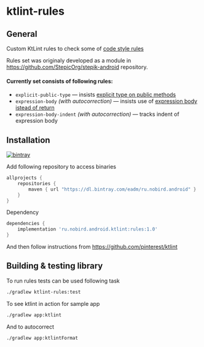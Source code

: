 # ktlint-rules
## General
Custom KtLint rules to check some of [code style rules](https://hackmd.io/@4F6roGkFSHeYx4R4sBs7ew/SyC1DwxNE)

Rules set was originaly developed as a module in https://github.com/StepicOrg/stepik-android repository.

#### Currently set consists of following rules:
- `explicit-public-type` &mdash; insists [explicit type on public methods](https://hackmd.io/@4F6roGkFSHeYx4R4sBs7ew/SyC1DwxNE#Types)
- `expression-body` *(with autocorrection)* &mdash; insists use of [expression body istead of return](https://hackmd.io/@4F6roGkFSHeYx4R4sBs7ew/SyC1DwxNE#Expression-body)
- `expression-body-indent` *(with autocorrection)* &mdash; tracks indent of expression body

## Installation 
[ ![bintray](https://api.bintray.com/packages/eadm/ru.nobird.android/ru.nobird.android.ktlint/images/download.svg) ](https://bintray.com/eadm/ru.nobird.android/ru.nobird.android.ktlint)

Add following repository to access binaries 
```groovy
allprojects {
    repositories {
        maven { url "https://dl.bintray.com/eadm/ru.nobird.android" }
    }
}
```

Dependency
```groovy
dependencies {
    implementation 'ru.nobird.android.ktlint:rules:1.0'
}
```

And then follow instructions from https://github.com/pinterest/ktlint

## Building & testing library

To run rules tests can be used following task
```sh
./gradlew ktlint-rules:test
```

To see ktlint in action for sample app
```sh
./gradlew app:ktlint
```

And to autocorrect
```sh
./gradlew app:ktlintFormat
```
